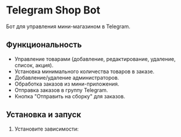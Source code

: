 # Telegram Shop Bot

Бот для управления мини-магазином в Telegram.

## Функциональность


- Управление товарами (добавление, редактирование, удаление, список, акция).
- Установка минимального количества товаров в заказе.
- Добавление/удаление администраторов.
- Обработка заказов из мини-приложения.
- Отправка заказов в группу Telegram.
- Кнопка "Отправить на сборку" для заказов.

## Установка и запуск

1. Установите зависимости:

